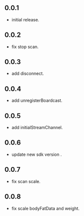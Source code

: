 ## 0.0.1

* initial release.

## 0.0.2

* fix stop scan.

## 0.0.3

* add disconnect.

## 0.0.4

* add unregisterBoardcast.

## 0.0.5

* add initialStreamChannel.

## 0.0.6

* update new sdk version .

## 0.0.7

* fix scan scale.

## 0.0.8

* fix scale bodyFatData and weight.